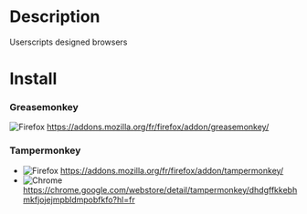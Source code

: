 # Description

Userscripts designed browsers

# Install

### Greasemonkey
![Firefox][firefox-logo] https://addons.mozilla.org/fr/firefox/addon/greasemonkey/

### Tampermonkey
* ![Firefox][firefox-logo] https://addons.mozilla.org/fr/firefox/addon/tampermonkey/
* ![Chrome][chrome-logo] https://chrome.google.com/webstore/detail/tampermonkey/dhdgffkkebhmkfjojejmpbldmpobfkfo?hl=fr

[firefox-logo]: https://icons.iconarchive.com/icons/carlosjj/mozilla/16/Firefox-icon.png "Firefox logo"
[chrome-logo]: https://icons.iconarchive.com/icons/marcus-roberto/google-play/16/Google-Chrome-icon.png "Chrome logo"
